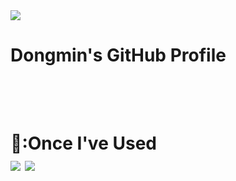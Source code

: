 <img src="https://capsule-render.vercel.app/api?type=wave&color=auto&height=300&section=header&text=Welcome%20&fontSize=90" />
<h1>Dongmin's GitHub Profile<h1>
  <body/>
  <br/>
  <br/>
📎:Once I've Used
  <br/>
  <img src="https://img.shields.io/badge/JAVA-007396?style=for-the-badge&logo=java&logoColor=white">
  <img src="https://img.shields.io/badge/C-4479A1?style=for-the-badge&logoColor=white">
  </br>
  </body>


